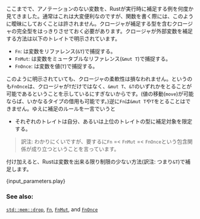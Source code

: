 <!-- It has been noted that Rust chooses how to capture variables on the fly
without annotation. This is all very convenient in normal usage however when
writing functions, this ambiguity is not allowed. The closure's complete
type, including which capturing type, must be annotated. The manner of capture
a closure uses is annotated as one of the following `traits`: -->
ここまでで、アノテーションのない変数を、Rustが実行時に補足する例を何度か見てきました。通常はこれは大変便利なのですが、関数を書く際には、このように曖昧にしておくことは許されません。クロージャが補足する型を含むクロージャの完全型をはっきりさせておく必要があります。クロージャが外部変数を補足する方法は以下のトレイトで明示されています。

<!-- * `Fn`: takes captures by reference (`&T`)
* `FnMut`: takes captures by mutable reference (`&mut T`)
* `FnOnce`: takes captures by value (`T`) -->
* `Fn`: は変数をリファレンス(`&T`)で捕捉する。
* `FnMut`: は変数をミュータブルなリファレンス(`&mut T`)で捕捉する。
* `FnOnce`: は変数を値(`T`)で捕捉する。

<!-- Even annotated, these are very flexible: a parameter of `FnOnce` specifies
the closure *may* capture by `T` or `&mut T` or `&T` at will (if a move is
possible, any type of borrow should also be possible). The reverse is not
true: if the parameter is `Fn`, then nothing lower is allowed. Therefore,
the rule is: -->
このように明示されていても、クロージャの柔軟性は損なわれません。というのも`FnOnce`は、クロージャが`T`だけではなく、`&mut T`、`&T`のいずれかをとることが可能であるということを示しているにすぎないからです。(値の移動(`move`)が可能ならば、いかなるタイプの借用も可能です。)逆に`Fn`は`&mut T`や`T`をとることはできません。ゆえに補足のルールを一言でいうと

<!-- * any annotated parameter restricts capture to itself and above -->
* それぞれのトレイトは自分、あるいは上位のトレイトの型に補足対象を限定する。

> 訳注: わかりにくいですが、要するに`Fn` =< `FnMut` =< `FnOnce`という包含関係が成り立つということを言っています。

<!-- In addition, Rust will preferentially capture variables in the least
restrictive manner possible on a variable-by-variable basis: -->
付け加えると、Rustは変数を出来る限り制限の少ない方法(訳注: つまり`&T`)で補足します。


{input_parameters.play}

### See also:

[`std::mem::drop`][drop], [`Fn`][fn], [`FnMut`][fnmut], and [`FnOnce`][fnonce]

[drop]: http://doc.rust-lang.org/std/mem/fn.drop.html
[fn]: http://doc.rust-lang.org/std/ops/trait.Fn.html
[fnmut]: http://doc.rust-lang.org/std/ops/trait.FnMut.html
[fnonce]: http://doc.rust-lang.org/std/ops/trait.FnOnce.html
